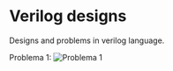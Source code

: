 # Verilog designs

Designs and problems in verilog language.

Problema 1:
![Problema 1](https://user-images.githubusercontent.com/74619261/209997025-e8128c78-6b5c-45a5-acd5-44e1b14a0835.png)


